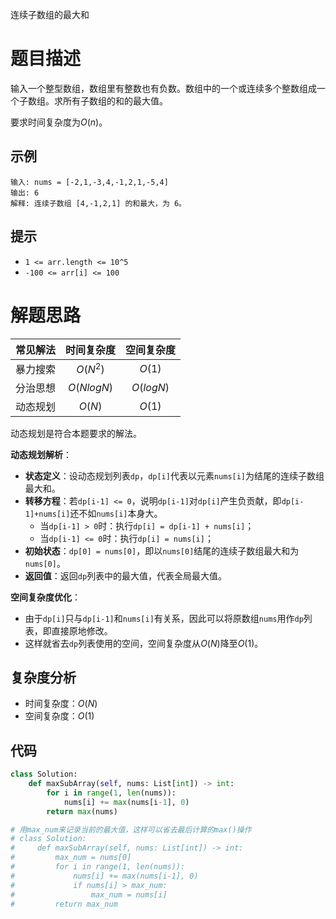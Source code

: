 连续子数组的最大和

# 题目描述

输入一个整型数组，数组里有整数也有负数。数组中的一个或连续多个整数组成一个子数组。求所有子数组的和的最大值。

要求时间复杂度为$O(n)$。

## 示例

```
输入: nums = [-2,1,-3,4,-1,2,1,-5,4]
输出: 6
解释: 连续子数组 [4,-1,2,1] 的和最大，为 6。
```

## 提示

- `1 <= arr.length <= 10^5`
- `-100 <= arr[i] <= 100`

# 解题思路

| 常见解法 | 时间复杂度 | 空间复杂度 |
| :------: | :--------: | :--------: |
| 暴力搜索 |  $O(N^2)$  |   $O(1)$   |
| 分治思想 | $O(NlogN)$ | $O(logN)$  |
| 动态规划 |   $O(N)$   |   $O(1)$   |

动态规划是符合本题要求的解法。

**动态规划解析**：

- **状态定义**：设动态规划列表`dp`，`dp[i]`代表以元素`nums[i]`为结尾的连续子数组最大和。
- **转移方程**：若`dp[i-1] <= 0`，说明`dp[i-1]`对`dp[i]`产生负贡献，即`dp[i-1]+nums[i]`还不如`nums[i]`本身大。
  - 当`dp[i-1] > 0`时：执行`dp[i] = dp[i-1] + nums[i]`；
  - 当`dp[i-1] <= 0`时：执行`dp[i] = nums[i]`；
- **初始状态**：`dp[0] = nums[0]`，即以`nums[0]`结尾的连续子数组最大和为`nums[0]`。
- **返回值**：返回`dp`列表中的最大值，代表全局最大值。

**空间复杂度优化**：

- 由于`dp[i]`只与`dp[i-1]`和`nums[i]`有关系，因此可以将原数组`nums`用作`dp`列表，即直接原地修改。
- 这样就省去`dp`列表使用的空间，空间复杂度从$O(N)$降至$O(1)$。

## 复杂度分析

- 时间复杂度：$O(N)$
- 空间复杂度：$O(1)$

## 代码

```python
class Solution:
    def maxSubArray(self, nums: List[int]) -> int:
        for i in range(1, len(nums)):
            nums[i] += max(nums[i-1], 0)
        return max(nums)

# 用max_num来记录当前的最大值，这样可以省去最后计算的max()操作
# class Solution:
#     def maxSubArray(self, nums: List[int]) -> int:
#         max_num = nums[0]
#         for i in range(1, len(nums)):
#             nums[i] += max(nums[i-1], 0)
#             if nums[i] > max_num:
#                 max_num = nums[i]
#         return max_num
```

